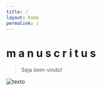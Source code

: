```yaml
---
title: /
layout: home
permalink: /
---
```


# m a n u s c r i t u s
> Seja bem-vindo!

![texto](https://www.bambui.ifmg.edu.br/portal_padrao_joomla/joomla/images/phocagallery/galeria2/thumbs/phoca_thumb_l_image03_grd.png)
